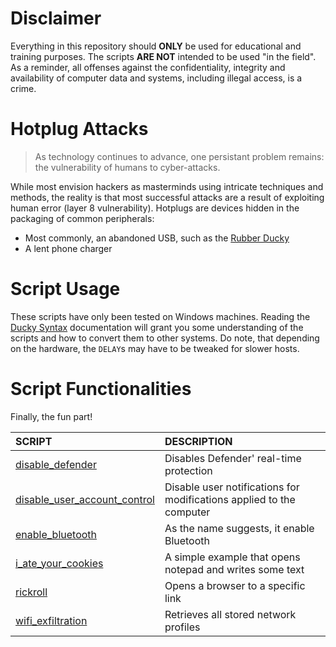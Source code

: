 # Disclaimer
Everything in this repository should **ONLY** be used for educational and training purposes. The scripts **ARE NOT** intended to be used "in the field". As a reminder, all offenses against the confidentiality, integrity and availability of computer data and systems, including illegal access, is a crime.
# Hotplug Attacks
>As technology continues to advance, one persistant problem remains: the vulnerability of humans to cyber-attacks.

While most envision hackers as masterminds using intricate techniques and methods, the reality is that most successful attacks are a result of exploiting human error (layer 8 vulnerability). Hotplugs are devices hidden in the packaging of common peripherals:
- Most commonly, an abandoned USB, such as the [Rubber Ducky](https://shop.hak5.org/products/usb-rubber-ducky)
- A lent phone charger

# Script Usage
These scripts have only been tested on Windows machines. Reading the [Ducky Syntax](https://docs.hak5.org/hak5-usb-rubber-ducky) documentation will grant you some understanding of the scripts and how to convert them to other systems. Do note, that depending on the hardware, the `DELAY`s may have to be tweaked for slower hosts.

# Script Functionalities
Finally, the fun part!

| SCRIPT                                                                                                                          | DESCRIPTION                                                          |
| :------------------------------------------------------------------------------------------------------------------------------ | :------------------------------------------------------------------- |
| [disable_defender](https://github.com/DarkKooky/Bad-USB-Scripts/blob/main/Scripts/disable_defender.txt)                         | Disables Defender' real-time protection                              |
| [disable_user_account_control](https://github.com/DarkKooky/Bad-USB-Scripts/blob/main/Scripts/disable_user_account_control.txt) | Disable user notifications for modifications applied to the computer |
| [enable_bluetooth](https://github.com/DarkKooky/Bad-USB-Scripts/blob/main/Scripts/i_ate_your_cookies.txt)                       | As the name suggests, it enable Bluetooth                            |
| [i_ate_your_cookies](https://github.com/DarkKooky/Bad-USB-Scripts/blob/main/Scripts/enable_bluetooth.txt)                       | A simple example that opens notepad and writes some text             |
| [rickroll](https://github.com/DarkKooky/Bad-USB-Scripts/blob/main/Scripts/rickroll.txt)                                         | Opens a browser to a specific link                                   |
| [wifi_exfiltration](https://github.com/DarkKooky/Bad-USB-Scripts/blob/main/Scripts/wifi_exfiltration.txt)                       | Retrieves all stored network profiles                                |

